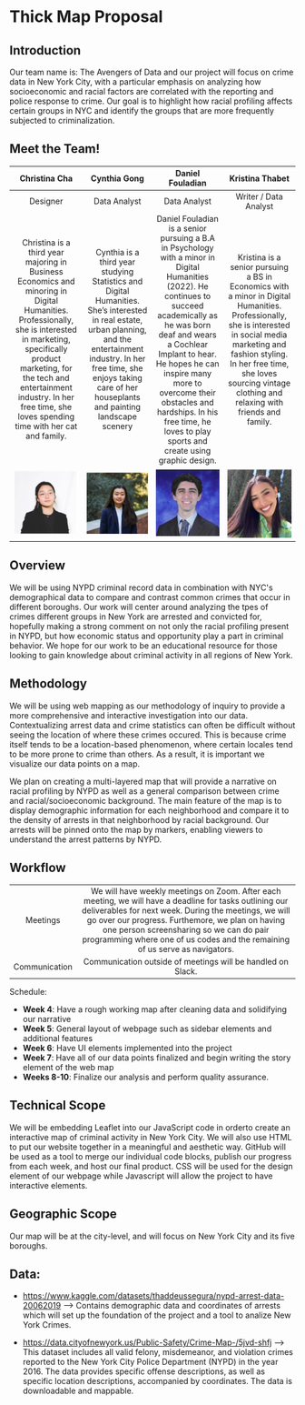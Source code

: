 # Thick Map Proposal

## Introduction
Our team name is: The Avengers of Data and our project will focus on crime data in New York City, with a particular emphasis on analyzing how socioeconomic and racial factors are correlated with the reporting and police response to crime. Our goal is to highlight how racial profiling affects certain groups in NYC and identify the groups that are more frequently subjected to criminalization.

## Meet the Team!
| Christina Cha | Cynthia Gong | Daniel Fouladian | Kristina Thabet |
|:---:|:---:|:---:|:---:|
| Designer | Data Analyst | Data Analyst | Writer / Data Analyst |
| Christina is a third year majoring in Business Economics and minoring in Digital Humanities. Professionally, she is interested in marketing, specifically product marketing, for the tech and entertainment industry. In her free time, she loves spending time with her cat and family. | Cynthia is a third year studying Statistics and Digital Humanities. She’s interested in real estate, urban planning, and the entertainment industry. In her free time, she enjoys taking care of her houseplants and painting landscape scenery | Daniel Fouladian is a senior pursuing a B.A in Psychology with a minor in Digital Humanities (2022). He continues to succeed academically as he was born deaf and wears a Cochlear Implant to hear. He hopes he can inspire many more to overcome their obstacles and hardships. In his free time, he loves to play sports and create using graphic design. | Kristina is a senior pursuing a BS in Economics with a minor in Digital Humanities. Professionally, she is interested in social media marketing and fashion styling. In her free time, she loves sourcing vintage clothing and relaxing with friends and family. |
| ![](christina.png) |![](cynthia.png)| ![](daniel.png) | ![](kristina.png) |

## Overview
We will be using NYPD criminal record data in combination with NYC's demographical data to compare and contrast common crimes that occur in different boroughs. Our work will center around analyzing the tpes of crimes different groups in New York are arrested and convicted for, hopefully making a strong comment on not only the racial profiling present in NYPD, but how economic status and opportunity play a part in criminal behavior. We hope for our work to be an educational resource for those looking to gain knowledge about criminal activity in all regions of New York. 

## Methodology
We will be using web mapping as our methodology of inquiry to provide a more comprehensive and interactive investigation into our data. Contextualizing arrest data and crime statistics can often be difficult without seeing the location of where these crimes occured. This is because crime itself tends to be a location-based phenomenon, where certain locales tend to be more prone to crime than others. As a result, it is important we visualize our data points on a map.

We plan on creating a multi-layered map that will provide a narrative on racial profiling by NYPD as well as a general comparison between crime and racial/socioeconomic background. The main feature of the map is to display demographic information for each neighborhood and compare it to the density of arrests in that neighborhood by racial background. Our arrests will be pinned onto the map by markers, enabling viewers to understand the arrest patterns by NYPD. 

## Workflow
| | | 
|:---:|:---:|
| Meetings | We will have weekly meetings on Zoom. After each meeting, we will have a deadline for tasks outlining our deliverables for next week. During the meetings, we will go over our progress. Furthemore, we plan on having one person screensharing so we can do pair programming where one of us codes and the remaining of us serve as navigators. |
| Communication | Communication outside of meetings will be handled on Slack. |

Schedule:
+ **Week 4**: Have a rough working map after cleaning data and solidifying our narrative
+ **Week 5**: General layout of webpage such as sidebar elements and additional features
+ **Week 6**: Have UI elements implemented into the project
+ **Week 7**: Have all of our data points finalized and begin writing the story element of the web map
+ **Weeks 8-10**: Finalize our analysis and perform quality assurance.

## Technical Scope
We will be embedding Leaflet into our JavaScript code in orderto create an interactive map of criminal activity in New York City. We will also use HTML to put our website together in a meaningful and aesthetic way. GitHub will be used as a tool to merge our individual code blocks, publish our progress from each week, and host our final product. CSS will be used for the design element of our webpage while Javascript will allow the project to have interactive elements. 

## Geographic Scope
Our map will be at the city-level, and will focus on New York City and its five boroughs.

## Data: 
+ https://www.kaggle.com/datasets/thaddeussegura/nypd-arrest-data-20062019
 --> Contains demographic data and coordinates of arrests which will set up the foundation of the project and a tool to analize New York Crimes.

+ https://data.cityofnewyork.us/Public-Safety/Crime-Map-/5jvd-shfj --> This dataset includes all valid felony, misdemeanor, and violation crimes reported to the New York City Police Department (NYPD) in the year 2016. The data provides specific offense descriptions, as well as specific location descriptions, accompanied by coordinates. The data is downloadable and mappable. 
